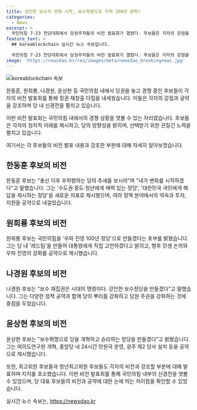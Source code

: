 ```yaml
---
title: 강인한 보수의 변화 시작, 보수혁명으로 우파 100년 완파!
categories:
  - News
excerpt: >
  국민의힘 7·23 전당대회에서 당권주자들의 비전 발표회가 열렸다. 후보들은 각자의 강점을 부각하면서 정권 재창출을 호소했지만, 비전 발표회장에서는 신경전이 이어졌다. 한동훈 후보는 변화를 강조하며 정책 및 정당 개혁을 약속했고, 원희룡 후보는 우파 진영 정당으로 만들겠다며 신뢰와 생산적인 당정관계를 강조했다. 나경원 후보는 보수 재집권의 필요성을 강조하며 외국인 가사도우미, 간병인 제도를 확대하고 외국인과 내국인의 최저임금 차등 적용을 주장했다. 윤상현 후보는 보수혁명을 외쳤고, 최고위원 후보들은 당의 당내 간 예를 들며 당의 화합을 강조했다.
feature_text: >
  ## koreablockchain 실시간 뉴스 속보입니다.

  국민의힘 7·23 전당대회에서 당권주자들의 비전 발표회가 열렸다. 후보들은 각자의 강점을 부각하면서 정권 재창출을 호소했지만, 비전 발표회장에서는 신경전이 이어졌다. 한동훈 후보는 변화를 강조하며 정책 및 정당 개혁을 약속했고, 원희룡 후보는 우파 진영 정당으로 만들겠다며 신뢰와 생산적인 당정관계를 강조했다. 나경원 후보는 보수 재집권의 필요성을 강조하며 외국인 가사도우미, 간병인 제도를 확대하고 외국인과 내국인의 최저임금 차등 적용을 주장했다. 윤상현 후보는 보수혁명을 외쳤고, 최고위원 후보들은 당의 당내 간 예를 들며 당의 화합을 강조했다.
image: 'https://newsdao.kr/res/images/meta/newsdao_breakingnews.jpg'
---
```


<p><img src="https://newsdao.kr/res/images/meta/newsdao_breakingnews.jpg" alt="koreablockchain 속보" /></p>

<p>한동훈, 원희룡, 나경원, 윤상현 등 국민의힘 내에서 당권을 놓고 경쟁 중인 후보들이 각자의 비전 발표회를 통해 정권 재창출 다짐을 내세웠습니다. 이들은 각자의 강점과 공약을 강조하며 당 내 신경전을 펼치고 있습니다. </p>

<p>이번 비전 발표회는 국민의힘 내에서의 경쟁 상황을 엿볼 수 있는 자리였습니다. 후보들은 각자의 정치적 미래를 제시하고, 당의 방향성을 밝히며, 선택받기 위한 끈질긴 노력을 펼치고 있습니다.</p>

<p>여기서는 각 후보들의 비전 발표 내용과 강조한 부분에 대해 자세히 알아보겠습니다. </p>

<h2>한동훈 후보의 비전</h2>

<p>한동훈 후보는 "총선 이후 우하향하는 당의 추세를 보시라"며 "내가 변화를 시작하겠다"고 말했습니다. 그는 '수도권·중도·청년에게 매력 있는 정당', '대한민국 국민에게 해답을 제시하는 정당'을 새로운 지표로 제시했으며, 여러 정책 분야에서의 약속과 투자, 지원을 공약으로 내걸었습니다. </p>

<h2>원희룡 후보의 비전</h2>

<p>원희룡 후보는 국민의힘을 '우파 진영 100년 정당'으로 만들겠다는 포부를 밝혔습니다. 그는 당 내 '레드팀'을 만들어 대통령에게 직접 고언하겠다고 밝히고, 향후 민생 논의와 우파 진영의 강화를 공약으로 제시했습니다.</p>

<h2>나경원 후보의 비전</h2>

<p>나경원 후보는 "보수 재집권은 시대의 명령이다. 강인한 보수정당을 만들겠다"고 말했습니다. 그는 다양한 정책 공약과 함께 당의 뿌리를 강화하고 당원 주권을 강화하는 것에 중점을 두었습니다.</p>

<h2>윤상현 후보의 비전</h2>

<p>윤상현 후보는 "보수혁명으로 당을 개혁하고 승리하는 정당을 만들겠다"고 밝혔습니다. 그는 여의도연구원 개혁, 중앙당 내 24시간 민원국 운영, 광주 제2 당사 설치 등을 공약으로 제시했습니다.</p>

<p>또한, 최고위원 후보들과 청년최고위원 후보들도 각자의 비전과 강조할 부분에 대해 발표하며 지지를 호소했습니다. 이번 비전 발표회를 통해 국민의힘 내부의 신경전을 엿볼 수 있었으며, 당 대표 후보들의 비전과 공약에 대한 눈에 띄는 차이점을 확인할 수 있었습니다.</p>
실시간 뉴스 속보는, <a href="https://newsdao.kr" rel="dofollow">https://newsdao.kr</a>


